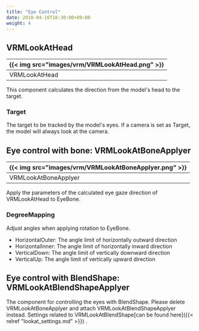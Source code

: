 ```yaml
---
title: "Eye Control"
date: 2018-04-16T16:30:00+09:00
weight: 4
---
```


## VRMLookAtHead

|{{< img src="images/vrm/VRMLookAtHead.png" >}}|
|-----|
|VRMLookAtHead|

This component calculates the direction from the model's head to the target.

### Target
The target to be tracked by the model's eyes. If a camera is set as Target, the model will always look at the camera.

## Eye control with bone: VRMLookAtBoneApplyer

|{{< img src="images/vrm/VRMLookAtBoneApplyer.png" >}}|
|-----|
|VRMLookAtBoneApplyer|

Apply the parameters of the calculated eye gaze direction of VRMLookAtHead to EyeBone.

### DegreeMapping

Adjust angles when applying rotation to EyeBone.

* HorizontalOuter: The angle limit of horizontally outward direction
* HorizontalInner: The angle limit of horizontally inward direction
* VerticalDown: The angle limit of vertically downward direction
* VerticalUp: The angle limit of vertically upward direction 

## Eye control with BlendShape: VRMLookAtBlendShapeApplyer
The component for controlling the eyes with BlendShape.
Please delete VRMLookAtBoneApplyer and attach VRMLookAtBlendShapeApplyer instead.
Settings related to VRMLookAtBlendShape[can be found here]({{< relref "lookat_settings.md" >}})  .